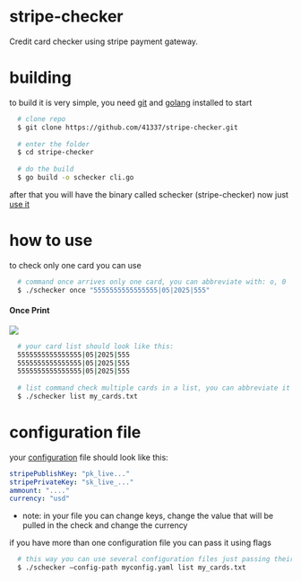 # stripe-checker
Credit card checker using stripe payment gateway.

# building
to build it is very simple, you need [git](https://git-scm.com/) and [golang](https://go.dev/) installed to start
```bash
  # clone repo
  $ git clone https://github.com/41337/stripe-checker.git
  
  # enter the folder
  $ cd stripe-checker
  
  # do the build
  $ go build -o schecker cli.go
```
after that you will have the binary called schecker (stripe-checker) now just [use it](https://github.com/41337/stripe-checker/edit/main/README.md#how-to-use)

# how to use
to check only one card you can use
```bash
  # command once arrives only one card, you can abbreviate with: o, 0
  $ ./schecker once "5555555555555555|05|2025|555"
```
#### Once Print
![](https://github.com/41337/stripe-checker/blob/assets/once.jpg)

```bash
  # your card list should look like this:
  5555555555555555|05|2025|555
  5555555555555555|05|2025|555
  5555555555555555|05|2025|555
  
  # list command check multiple cards in a list, you can abbreviate it with: l
  $ ./schecker list my_cards.txt
```

# configuration file
your [configuration](https://github.com/41337/stripe-checker/blob/main/config.yaml) file should look like this:
```yaml
stripePublishKey: "pk_live..."
stripePrivateKey: "sk_live_..."
ammount: "...."
currency: "usd"
```
- note: in your file you can change keys, change the value that will be pulled in the check and change the currency

if you have more than one configuration file you can pass it using flags
```bash
  # this way you can use several configuration files just passing their name in the config path flag
  $ ./schecker —config-path myconfig.yaml list my_cards.txt
```

